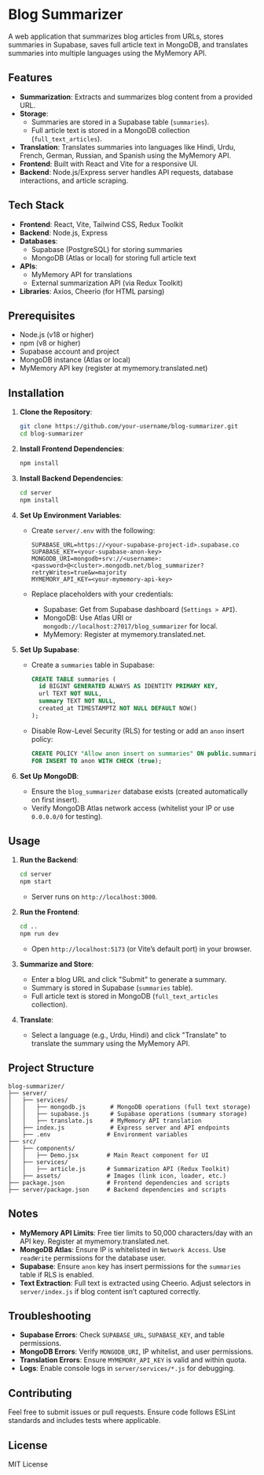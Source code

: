 # Blog Summarizer

A web application that summarizes blog articles from URLs, stores summaries in Supabase, saves full article text in MongoDB, and translates summaries into multiple languages using the MyMemory API.

## Features

- **Summarization**: Extracts and summarizes blog content from a provided URL.
- **Storage**:
  - Summaries are stored in a Supabase table (`summaries`).
  - Full article text is stored in a MongoDB collection (`full_text_articles`).
- **Translation**: Translates summaries into languages like Hindi, Urdu, French, German, Russian, and Spanish using the MyMemory API.
- **Frontend**: Built with React and Vite for a responsive UI.
- **Backend**: Node.js/Express server handles API requests, database interactions, and article scraping.

## Tech Stack

- **Frontend**: React, Vite, Tailwind CSS, Redux Toolkit
- **Backend**: Node.js, Express
- **Databases**:
  - Supabase (PostgreSQL) for storing summaries
  - MongoDB (Atlas or local) for storing full article text
- **APIs**:
  - MyMemory API for translations
  - External summarization API (via Redux Toolkit)
- **Libraries**: Axios, Cheerio (for HTML parsing)

## Prerequisites

- Node.js (v18 or higher)
- npm (v8 or higher)
- Supabase account and project
- MongoDB instance (Atlas or local)
- MyMemory API key (register at mymemory.translated.net)

## Installation

1. **Clone the Repository**:

   ```bash
   git clone https://github.com/your-username/blog-summarizer.git
   cd blog-summarizer
   ```

2. **Install Frontend Dependencies**:

   ```bash
   npm install
   ```

3. **Install Backend Dependencies**:

   ```bash
   cd server
   npm install
   ```

4. **Set Up Environment Variables**:

   - Create `server/.env` with the following:

     ```env
     SUPABASE_URL=https://<your-supabase-project-id>.supabase.co
     SUPABASE_KEY=<your-supabase-anon-key>
     MONGODB_URI=mongodb+srv://<username>:<password>@<cluster>.mongodb.net/blog_summarizer?retryWrites=true&w=majority
     MYMEMORY_API_KEY=<your-mymemory-api-key>
     ```

   - Replace placeholders with your credentials:

     - Supabase: Get from Supabase dashboard (`Settings > API`).
     - MongoDB: Use Atlas URI or `mongodb://localhost:27017/blog_summarizer` for local.
     - MyMemory: Register at mymemory.translated.net.

5. **Set Up Supabase**:

   - Create a `summaries` table in Supabase:

     ```sql
     CREATE TABLE summaries (
       id BIGINT GENERATED ALWAYS AS IDENTITY PRIMARY KEY,
       url TEXT NOT NULL,
       summary TEXT NOT NULL,
       created_at TIMESTAMPTZ NOT NULL DEFAULT NOW()
     );
     ```

   - Disable Row-Level Security (RLS) for testing or add an `anon` insert policy:

     ```sql
     CREATE POLICY "Allow anon insert on summaries" ON public.summaries
     FOR INSERT TO anon WITH CHECK (true);
     ```

6. **Set Up MongoDB**:

   - Ensure the `blog_summarizer` database exists (created automatically on first insert).
   - Verify MongoDB Atlas network access (whitelist your IP or use `0.0.0.0/0` for testing).

## Usage

1. **Run the Backend**:

   ```bash
   cd server
   npm start
   ```

   - Server runs on `http://localhost:3000`.

2. **Run the Frontend**:

   ```bash
   cd ..
   npm run dev
   ```

   - Open `http://localhost:5173` (or Vite’s default port) in your browser.

3. **Summarize and Store**:

   - Enter a blog URL and click "Submit" to generate a summary.
   - Summary is stored in Supabase (`summaries` table).
   - Full article text is stored in MongoDB (`full_text_articles` collection).

4. **Translate**:

   - Select a language (e.g., Urdu, Hindi) and click "Translate" to translate the summary using the MyMemory API.

## Project Structure

```
blog-summarizer/
├── server/
│   ├── services/
│   │   ├── mongodb.js       # MongoDB operations (full text storage)
│   │   ├── supabase.js      # Supabase operations (summary storage)
│   │   ├── translate.js     # MyMemory API translation
│   ├── index.js             # Express server and API endpoints
│   ├── .env                # Environment variables
├── src/
│   ├── components/
│   │   ├── Demo.jsx        # Main React component for UI
│   ├── services/
│   │   ├── article.js      # Summarization API (Redux Toolkit)
│   ├── assets/             # Images (link icon, loader, etc.)
├── package.json            # Frontend dependencies and scripts
├── server/package.json     # Backend dependencies and scripts
```

## Notes

- **MyMemory API Limits**: Free tier limits to 50,000 characters/day with an API key. Register at mymemory.translated.net.
- **MongoDB Atlas**: Ensure IP is whitelisted in `Network Access`. Use `readWrite` permissions for the database user.
- **Supabase**: Ensure `anon` key has insert permissions for the `summaries` table if RLS is enabled.
- **Text Extraction**: Full text is extracted using Cheerio. Adjust selectors in `server/index.js` if blog content isn’t captured correctly.

## Troubleshooting

- **Supabase Errors**: Check `SUPABASE_URL`, `SUPABASE_KEY`, and table permissions.
- **MongoDB Errors**: Verify `MONGODB_URI`, IP whitelist, and user permissions.
- **Translation Errors**: Ensure `MYMEMORY_API_KEY` is valid and within quota.
- **Logs**: Enable console logs in `server/services/*.js` for debugging.

## Contributing

Feel free to submit issues or pull requests. Ensure code follows ESLint standards and includes tests where applicable.

## License

MIT License